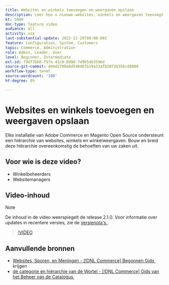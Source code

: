 ```yaml
---
title: Websites en winkels toevoegen en weergaven opslaan
description: Leer hoe u nieuwe websites, winkels en weergaven toevoegt op basis van de behoeften van uw bedrijf.
kt: 5609
doc-type: feature video
audience: all
activity: use
last-substantial-update: 2022-12-28T00:00:00Z
feature: Configuration, System, Customers
topic: Commerce, Administration
role: Admin, Leader, User
level: Beginner, Intermediate
exl-id: f9df7bb0-f5fe-41c0-8990-7d9b5db3596d
source-git-commit: 404d2708a6d540d6fb19a33afb20726356cd8000
workflow-type: tm+mt
source-wordcount: '109'
ht-degree: 0%

---
```


# Websites en winkels toevoegen en weergaven opslaan

Elke installatie van Adobe Commerce en Magento Open Source ondersteunt een hiërarchie van websites, winkels en winkelweergaven. Bouw en breid deze hiërarchie overeenkomstig de behoeften van uw zaken uit.

## Voor wie is deze video?

- Winkelbeheerders
- Websitemanagers

## Video-inhoud

>[!NOTE]
>
>De inhoud in de video weerspiegelt de release 2.1.0. Voor informatie over updates in recentere versies, zie de [&#x200B; versienota&#39;s &#x200B;](https://experienceleague.adobe.com/docs/commerce-operations/release/notes/overview.html?lang=nl-NL).

>[!VIDEO](https://video.tv.adobe.com/v/35787?quality=12&learn=on)

## Aanvullende bronnen

- [&#x200B; Websites, Sporen, en Meningen -  [!DNL Commerce]  Begonnen Gids &#x200B;](https://experienceleague.adobe.com/docs/commerce-admin/start/setup/websites-stores-views.html?lang=nl-NL) krijgen
- [&#x200B; de categorie en hiërarchie van de Wortel -  [!DNL Commerce]  Gids van het Beheer van de Catalogus &#x200B;](https://experienceleague.adobe.com/docs/commerce-admin/catalog/categories/category-root.html?lang=nl-NL)
